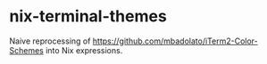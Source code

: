 # nix-terminal-themes

Naive reprocessing of https://github.com/mbadolato/iTerm2-Color-Schemes into Nix expressions.
